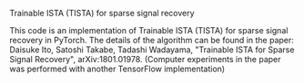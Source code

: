 Trainable ISTA (TISTA) for sparse signal recovery

This code is an implementation of Trainable ISTA (TISTA) for sparse signal recovery in PyTorch.
The details of the algorithm can be found in the paper:
Daisuke Ito, Satoshi Takabe, Tadashi Wadayama,
"Trainable ISTA for Sparse Signal Recovery", arXiv:1801.01978.
(Computer experiments in the paper was performed with another TensorFlow implementation)

